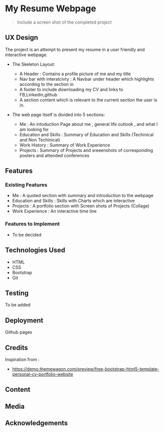 # My Resume Webpage

> Include a screen shot of the completed project 

## UX Design 

The project is an attempt to present my resume in a user friendly and interactive webpage.

+ The Skeleton Layout:

    - A Header : Contains a profile picture of me and  my title 
    - Nav bar with interatcivty : A  Navbar under header which highlights according to the section in
    - A footer to include downloading my CV and links to FB,Linkedin,github
    - A section content which is relevant to the current section the user is in.


+ The web page itself is divided into 5  sections:
   - Me :  An intoduction Page about me , general life outlook , and what I am looking for
   - Education and Skills : Summary of Education and  Skills (Techinical and Non Techinical)
   - Work History : Summary of Work Experience
   - Projects : Summary of Projects and sreeenshots of corresponding posters and attended conferences




## Features 


### Existing Features
+ Me : A  quoted section with summary and introduction to the webpage
+ Education and Skills : Skills with Charts which are interactive 
+ Projects :  A portfolio section with  Screen shots of Projects (Collage)
+  Work Experience : An interactive time  line 



### Features to Implement

+ To be decided



## Technologies Used

+ HTML 
+ CSS
+ Bootstrap
+ Git 


## Testing

 To be added 


## Deployment
Github pages

## Credits

Inspiration from :

+ https://demo.themewagon.com/preview/free-bootstrap-html5-template-personal-cv-portfolio-website

## Content 

## Media

## Acknowledgements

